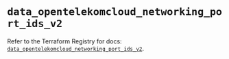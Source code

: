 # `data_opentelekomcloud_networking_port_ids_v2`

Refer to the Terraform Registry for docs: [`data_opentelekomcloud_networking_port_ids_v2`](https://registry.terraform.io/providers/opentelekomcloud/opentelekomcloud/1.36.18/docs/data-sources/networking_port_ids_v2).
